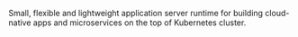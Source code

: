Small, flexible and lightweight application server runtime for building cloud-native apps and microservices on the top of Kubernetes cluster.
